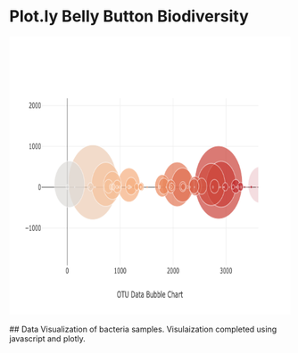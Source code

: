 # Plot.ly Belly Button Biodiversity

<p align="center">
  <img width="800" height="500" src="https://github.com/narayanan-nithya/Belly-Button-Biodiversity-Visualization/blob/master/newplot.png"> 
</p>
## Data Visualization of bacteria samples. Visulaization completed using javascript and plotly.
